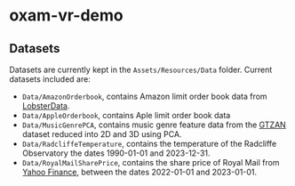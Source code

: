 # oxam-vr-demo

## Datasets

Datasets are currently kept in the `Assets/Resources/Data` folder. Current datasets included are:

- `Data/AmazonOrderbook`, contains Amazon limit order book data from [LobsterData](https://lobsterdata.com/).
- `Data/AppleOrderbook`, contains Aple limit order book data
- `Data/MusicGenrePCA`, contains music genre feature data from the [GTZAN](https://www.kaggle.com/datasets/andradaolteanu/gtzan-dataset-music-genre-classification/data) dataset reduced into 2D and 3D using PCA.
-  `Data/RadcliffeTemperature`, contains the temperature of the Radcliffe Observatory the dates 1990-01-01 and 2023-12-31.
- `Data/RoyalMailSharePrice`, contains the share price of Royal Mail from [Yahoo Finance](https://uk.finance.yahoo.com/quote/ROYMY/history/?guccounter=1), between the dates 2022-01-01 and 2023-01-01.
